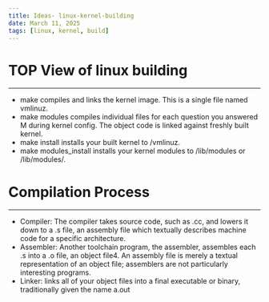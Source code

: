 ```yaml
---
title: Ideas- linux-kernel-building
date: March 11, 2025
tags: [linux, kernel, build]
---
```


# TOP View of linux building 
-------
- make compiles and links the kernel image. This is a single file named vmlinuz.
- make modules compiles individual files for each question you answered M during kernel config. The object code is linked against freshly built kernel. 
- make install installs your built kernel to /vmlinuz.
- make modules_install installs your kernel modules to /lib/modules or /lib/modules/<version>.

# Compilation Process
-------
 - Compiler: The compiler takes source code, such as .cc, and lowers it down to a .s file, an assembly file which textually describes machine code for a 
   specific architecture.
 - Assembler: Another toolchain program, the assembler, assembles each .s into a .o file, an object file4. An assembly file is merely a textual 
   representation of an object file; assemblers are not particularly interesting programs. 
 - Linker: links all of your object files into a final executable or binary, traditionally given the name a.out
